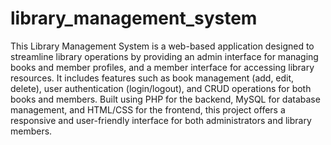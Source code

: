 # library_management_system
 This Library Management System is a web-based application designed to streamline library operations by providing an admin interface for managing books and member profiles, and a member interface for accessing library resources. It includes features such as book management (add, edit, delete), user authentication (login/logout), and CRUD operations for both books and members. Built using PHP for the backend, MySQL for database management, and HTML/CSS for the frontend, this project offers a responsive and user-friendly interface for both administrators and library members.
